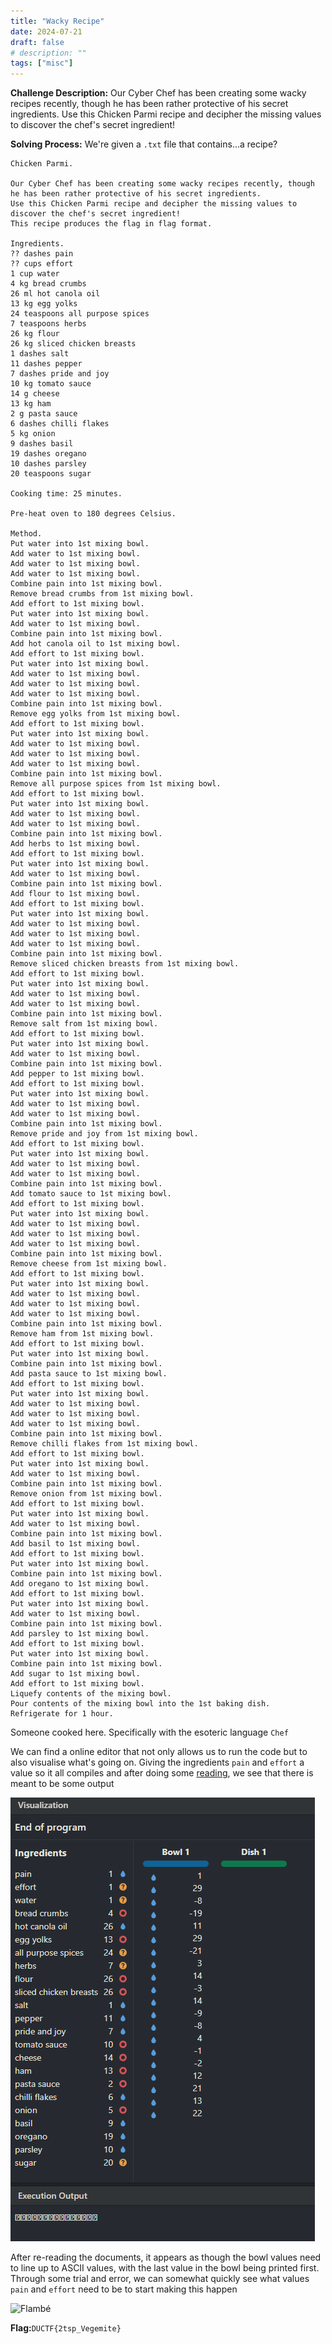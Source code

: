 ```yaml
---
title: "Wacky Recipe"
date: 2024-07-21
draft: false
# description: ""
tags: ["misc"]
---
```


**Challenge Description:** Our Cyber Chef has been creating some wacky recipes recently, though he has been rather protective of his secret ingredients. Use this Chicken Parmi recipe and decipher the missing values to discover the chef's secret ingredient!

**Solving Process:** We're given a `.txt` file that contains...a recipe?

```Text
Chicken Parmi.

Our Cyber Chef has been creating some wacky recipes recently, though he has been rather protective of his secret ingredients.
Use this Chicken Parmi recipe and decipher the missing values to discover the chef's secret ingredient!
This recipe produces the flag in flag format.

Ingredients.
?? dashes pain
?? cups effort
1 cup water
4 kg bread crumbs
26 ml hot canola oil
13 kg egg yolks
24 teaspoons all purpose spices
7 teaspoons herbs
26 kg flour
26 kg sliced chicken breasts
1 dashes salt
11 dashes pepper
7 dashes pride and joy
10 kg tomato sauce
14 g cheese
13 kg ham
2 g pasta sauce
6 dashes chilli flakes
5 kg onion
9 dashes basil
19 dashes oregano
10 dashes parsley
20 teaspoons sugar

Cooking time: 25 minutes.

Pre-heat oven to 180 degrees Celsius.

Method.
Put water into 1st mixing bowl.
Add water to 1st mixing bowl.
Add water to 1st mixing bowl.
Add water to 1st mixing bowl.
Combine pain into 1st mixing bowl.
Remove bread crumbs from 1st mixing bowl.
Add effort to 1st mixing bowl.
Put water into 1st mixing bowl.
Add water to 1st mixing bowl.
Combine pain into 1st mixing bowl.
Add hot canola oil to 1st mixing bowl.
Add effort to 1st mixing bowl.
Put water into 1st mixing bowl.
Add water to 1st mixing bowl.
Add water to 1st mixing bowl.
Add water to 1st mixing bowl.
Combine pain into 1st mixing bowl.
Remove egg yolks from 1st mixing bowl.
Add effort to 1st mixing bowl.
Put water into 1st mixing bowl.
Add water to 1st mixing bowl.
Add water to 1st mixing bowl.
Add water to 1st mixing bowl.
Combine pain into 1st mixing bowl.
Remove all purpose spices from 1st mixing bowl.
Add effort to 1st mixing bowl.
Put water into 1st mixing bowl.
Add water to 1st mixing bowl.
Add water to 1st mixing bowl.
Combine pain into 1st mixing bowl.
Add herbs to 1st mixing bowl.
Add effort to 1st mixing bowl.
Put water into 1st mixing bowl.
Add water to 1st mixing bowl.
Combine pain into 1st mixing bowl.
Add flour to 1st mixing bowl.
Add effort to 1st mixing bowl.
Put water into 1st mixing bowl.
Add water to 1st mixing bowl.
Add water to 1st mixing bowl.
Add water to 1st mixing bowl.
Combine pain into 1st mixing bowl.
Remove sliced chicken breasts from 1st mixing bowl.
Add effort to 1st mixing bowl.
Put water into 1st mixing bowl.
Add water to 1st mixing bowl.
Add water to 1st mixing bowl.
Combine pain into 1st mixing bowl.
Remove salt from 1st mixing bowl.
Add effort to 1st mixing bowl.
Put water into 1st mixing bowl.
Add water to 1st mixing bowl.
Combine pain into 1st mixing bowl.
Add pepper to 1st mixing bowl.
Add effort to 1st mixing bowl.
Put water into 1st mixing bowl.
Add water to 1st mixing bowl.
Add water to 1st mixing bowl.
Combine pain into 1st mixing bowl.
Remove pride and joy from 1st mixing bowl.
Add effort to 1st mixing bowl.
Put water into 1st mixing bowl.
Add water to 1st mixing bowl.
Add water to 1st mixing bowl.
Combine pain into 1st mixing bowl.
Add tomato sauce to 1st mixing bowl.
Add effort to 1st mixing bowl.
Put water into 1st mixing bowl.
Add water to 1st mixing bowl.
Add water to 1st mixing bowl.
Add water to 1st mixing bowl.
Combine pain into 1st mixing bowl.
Remove cheese from 1st mixing bowl.
Add effort to 1st mixing bowl.
Put water into 1st mixing bowl.
Add water to 1st mixing bowl.
Add water to 1st mixing bowl.
Add water to 1st mixing bowl.
Combine pain into 1st mixing bowl.
Remove ham from 1st mixing bowl.
Add effort to 1st mixing bowl.
Put water into 1st mixing bowl.
Combine pain into 1st mixing bowl.
Add pasta sauce to 1st mixing bowl.
Add effort to 1st mixing bowl.
Put water into 1st mixing bowl.
Add water to 1st mixing bowl.
Add water to 1st mixing bowl.
Add water to 1st mixing bowl.
Combine pain into 1st mixing bowl.
Remove chilli flakes from 1st mixing bowl.
Add effort to 1st mixing bowl.
Put water into 1st mixing bowl.
Add water to 1st mixing bowl.
Combine pain into 1st mixing bowl.
Remove onion from 1st mixing bowl.
Add effort to 1st mixing bowl.
Put water into 1st mixing bowl.
Add water to 1st mixing bowl.
Combine pain into 1st mixing bowl.
Add basil to 1st mixing bowl.
Add effort to 1st mixing bowl.
Put water into 1st mixing bowl.
Combine pain into 1st mixing bowl.
Add oregano to 1st mixing bowl.
Add effort to 1st mixing bowl.
Put water into 1st mixing bowl.
Add water to 1st mixing bowl.
Combine pain into 1st mixing bowl.
Add parsley to 1st mixing bowl.
Add effort to 1st mixing bowl.
Put water into 1st mixing bowl.
Combine pain into 1st mixing bowl.
Add sugar to 1st mixing bowl.
Add effort to 1st mixing bowl.
Liquefy contents of the mixing bowl.
Pour contents of the mixing bowl into the 1st baking dish.
Refrigerate for 1 hour.
```

Someone cooked here. Specifically with the esoteric language `Chef`

We can find a online editor that not only allows us to run the code but to also visualise what's going on. Giving the ingredients `pain` and `effort` a value so it all compiles and after doing some [reading](https://www.dangermouse.net/esoteric/chef.html), we see that there is meant to be some output

![Cooked chef initial output](./Assets/Cooked_chef.png)

After re-reading the documents, it appears as though the bowl values need to line up to ASCII values, with the last value in the bowl being printed first. Through some trial and error, we can somewhat quickly see what values `pain` and `effort` need to be to start making this happen

![Flambé](./Assets/Flambé.png)

**Flag:**`DUCTF{2tsp_Vegemite}`
